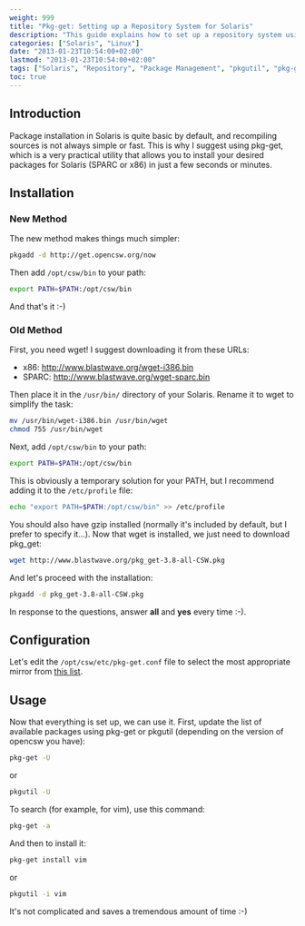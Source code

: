 ```yaml
---
weight: 999
title: "Pkg-get: Setting up a Repository System for Solaris"
description: "This guide explains how to set up a repository system using pkg-get for Solaris to easily install packages."
categories: ["Solaris", "Linux"]
date: "2013-01-23T10:54:00+02:00"
lastmod: "2013-01-23T10:54:00+02:00"
tags: ["Solaris", "Repository", "Package Management", "pkgutil", "pkg-get"]
toc: true
---
```


## Introduction

Package installation in Solaris is quite basic by default, and recompiling sources is not always simple or fast. This is why I suggest using pkg-get, which is a very practical utility that allows you to install your desired packages for Solaris (SPARC or x86) in just a few seconds or minutes.

## Installation

### New Method

The new method makes things much simpler:

```bash
pkgadd -d http://get.opencsw.org/now
```

Then add `/opt/csw/bin` to your path:

```bash
export PATH=$PATH:/opt/csw/bin
```

And that's it :-)

### Old Method

First, you need wget! I suggest downloading it from these URLs:

- x86: http://www.blastwave.org/wget-i386.bin
- SPARC: http://www.blastwave.org/wget-sparc.bin

Then place it in the `/usr/bin/` directory of your Solaris. Rename it to wget to simplify the task:

```bash
mv /usr/bin/wget-i386.bin /usr/bin/wget
chmod 755 /usr/bin/wget
```

Next, add `/opt/csw/bin` to your path:

```bash
export PATH=$PATH:/opt/csw/bin
```

This is obviously a temporary solution for your PATH, but I recommend adding it to the `/etc/profile` file:

```bash
echo "export PATH=$PATH:/opt/csw/bin" >> /etc/profile
```

You should also have gzip installed (normally it's included by default, but I prefer to specify it...). Now that wget is installed, we just need to download pkg_get:

```bash
wget http://www.blastwave.org/pkg_get-3.8-all-CSW.pkg
```

And let's proceed with the installation:

```bash
pkgadd -d pkg_get-3.8-all-CSW.pkg
```

In response to the questions, answer **all** and **yes** every time :-).

## Configuration

Let's edit the `/opt/csw/etc/pkg-get.conf` file to select the most appropriate mirror from [this list](https://www.blastwave.org/mirrors.php).

## Usage

Now that everything is set up, we can use it. First, update the list of available packages using pkg-get or pkgutil (depending on the version of opencsw you have):

```bash
pkg-get -U
```

or

```bash
pkgutil -U
```

To search (for example, for vim), use this command:

```bash
pkg-get -a 
```

And then to install it:

```bash
pkg-get install vim
```

or

```bash
pkgutil -i vim
```

It's not complicated and saves a tremendous amount of time :-)
